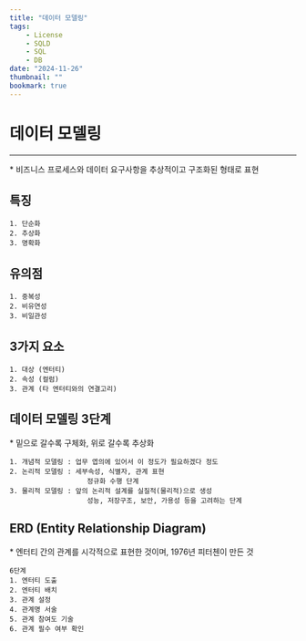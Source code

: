 ```yaml
---
title: "데이터 모델링"
tags:
    - License
    - SQLD
    - SQL
    - DB
date: "2024-11-26"
thumbnail: ""
bookmark: true
---
```


# 데이터 모델링
---
 \* 비즈니스 프로세스와 데이터 요구사항을 추상적이고 구조화된 형태로 표현


## 특징

```
1. 단순화
2. 추상화
3. 명확화
```


## 유의점

```
1. 중복성
2. 비유연성
3. 비일관성
```


## 3가지 요소

```
1. 대상 (엔터티)
2. 속성 (컬럼)
3. 관계 (타 엔터티와의 연결고리)
```


## 데이터 모델링 3단계
\* 밑으로 갈수록 구체화, 위로 갈수록 추상화
```
1. 개념적 모델링 : 업무 엽의에 있어서 이 정도가 필요하겠다 정도
2. 논리적 모델링 : 세부속성, 식별자, 관계 표현
                   정규화 수행 단계
3. 물리적 모델링 : 앞의 논리적 설계를 실질적(물리적)으로 생성
                   성능, 저장구조, 보안, 가용성 등을 고려하는 단계
```


## ERD (Entity Relationship Diagram)
\* 엔터티 간의 관계를 시각적으로 표현한 것이며, 1976년 피터첸이 만든 것
```
6단계
1. 엔터티 도출
2. 엔터티 배치
3. 관계 설정
4. 관계명 서술
5. 관계 참여도 기술
6. 관계 필수 여부 확인
```
